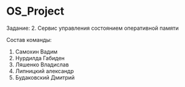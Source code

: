 # OS_Project

Задание:
2. Сервис управления состоянием оперативной памяти

Состав команды:
1) Самохин Вадим
2) Нурдилда Габиден
3) Ляшенко Владислав
4) Липницкий александр
5) Будаковский Дмитрий
